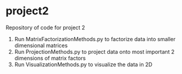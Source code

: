 # project2
Repository of code for project 2

1) Run MatrixFactorizationMethods.py to factorize data into smaller dimensional matrices
2) Run ProjectionMethods.py to project data onto most important 2 dimensions of matrix factors
3) Run VisualizationMethods.py to visualize the data in 2D
